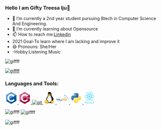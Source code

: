 ### Hello I am Gifty Treesa Iju👋


- 🔭 I’m currently a 2nd year student pursuing Btech in Computer Science And Engineering.
- 🌱 I’m currently learning about Opensource
- 📫 How to reach me:[Linkedin](www.linkedin.com/in/gifty-treesa-iju-b8b21a209)
- 2021 Goal-To learn where I am lacking and improve it
- 😄 Pronouns: She/Her
- -Hobby:Listening Music
<p align="left"> <img src="https://komarev.com/ghpvc/?username=giffff&label=Profile%20views&color=0e75b6&style=flat" alt="giffff" /> </p>

<p align="left"> <a href="https://github.com/ryo-ma/github-profile-trophy"><img src="https://github-profile-trophy.vercel.app/?username=giffff" alt="giffff" /></a> </p>


<h3 align="left">Languages and Tools:</h3>
<p align="left"> <a href="https://www.cprogramming.com/" target="_blank"> <img src="https://raw.githubusercontent.com/devicons/devicon/master/icons/c/c-original.svg" alt="c" width="40" height="40"/> </a> <a href="https://www.w3schools.com/cpp/" target="_blank"> <img src="https://raw.githubusercontent.com/devicons/devicon/master/icons/cplusplus/cplusplus-original.svg" alt="cplusplus" width="40" height="40"/> </a> <a href="https://git-scm.com/" target="_blank"> <img src="https://www.vectorlogo.zone/logos/git-scm/git-scm-icon.svg" alt="git" width="40" height="40"/> </a> <a href="https://www.linux.org/" target="_blank"> <img src="https://raw.githubusercontent.com/devicons/devicon/master/icons/linux/linux-original.svg" alt="linux" width="40" height="40"/> </a> <a href="https://www.mysql.com/" target="_blank"> <img src="https://raw.githubusercontent.com/devicons/devicon/master/icons/mysql/mysql-original-wordmark.svg" alt="mysql" width="40" height="40"/> </a> <a href="https://www.python.org" target="_blank"> <img src="https://raw.githubusercontent.com/devicons/devicon/master/icons/python/python-original.svg" alt="python" width="40" height="40"/> </a> <a href="https://reactjs.org/" target="_blank"> <img src="https://raw.githubusercontent.com/devicons/devicon/master/icons/react/react-original-wordmark.svg" alt="react" width="40" height="40"/> </a> </p>

<p><img align="left" src="https://github-readme-stats.vercel.app/api/top-langs?username=giffff&show_icons=true&locale=en&layout=compact" alt="giffff" /></p>

<p>&nbsp;<img align="center" src="https://github-readme-stats.vercel.app/api?username=giffff&show_icons=true&locale=en" alt="giffff" /></p>

<p><img align="center" src="https://github-readme-streak-stats.herokuapp.com/?user=giffff&" alt="giffff" /></p>

